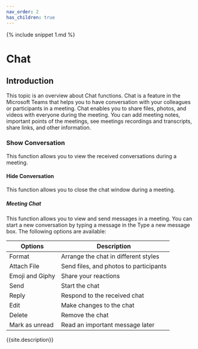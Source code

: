 ```yaml
---
nav_order: 2
has_children: true
---
```


{% include snippet 1.md %}

# Chat

## Introduction
This topic is an overview about Chat functions. Chat is a feature in the Microsoft Teams that helps you to have conversation with your colleagues or participants in a meeting. Chat enables you to share files, photos, and videos with everyone during the meeting. You can add meeting notes, important points of the meetings, see meetings recordings and transcripts, share links, and other information. 

### Show Conversation 
This function allows you to view the received conversations during a meeting.
#### Hide Conversation
This function allows you to close the chat window during a meeting. 

##### Meeting Chat
This function allows you to view and send messages in a meeting. You can start a new conversation by typing a message in the Type a new message box. The following options are available:

|Options | Description |
|--------|-------------|
|Format |Arrange the chat in different styles |
|Attach File |Send files, and photos to participants|
|Emoji and Giphy |Share your reactions|
|Send| Start the chat |
|Reply |Respond to the received chat |
|Edit |Make changes to the chat|
|Delete|Remove the chat|
|Mark as unread|Read an important message later |

{{site.description}}


